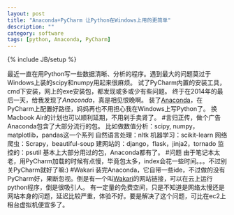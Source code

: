 ```yaml
---
layout: post
title: "Anaconda+PyCharm 让Python在Windows上用的更简单"
description: ""
category: software
tags: [python, Anaconda, PyCharm]
---
```

{% include JB/setup %}

最近一直在用Python写一些数据清晰、分析的程序。遇到最大的问题莫过于Windows上装的scipy和numpy用起来很麻烦。
试了PyCharm内置的安装工具，cmd下安装，网上的exe安装包，都发现或多或少有些问题。
终于在2014年的最后一天，给我发现了*Anaconda*，真是相见恨晚啊。
装了[Anaconda](http://www.continuum.io/)，在PyCharm上配置好路径，妈妈再也不用担心我在Windows上写Python了。
换Macbook Air的计划也可以顺利延期，不用剁手卖肾了。
#言归正传，做个广告
Anaconda包含了大部分流行的包。
比如做数值分析：scipy, numpy，matplotlib，pandas这一个系列
 自然语言处理：nltk
机器学习：scikit-learn
网络爬虫：Scrapy，beautiful-soup
建网站的：django，flask，jinja2，tornado
监控的：psutil
基本上大部分用过的包，Anaconda都有了。
#问题
由于笔记本太老，用PyCharm加载的时候有点慢，毕竟包太多，index会花一些时间。。。不过别关PyCharm就好了嘛:)
#Wakari
装完Anaconda，它自带一些ide，不过做的没有PyCharm好，果断忽视。倒是有一个叫[Wakari](https://www.wakari.io/wakari)的网站链接，可以在云上运行python程序，倒是很吸引人。
有一定量的免费空间，只是不知道是网络太慢还是网站本身的问题，延迟比较严重，体验不好。要是解决了这个问题，可比在ec2上租台虚拟机便宜多了。
